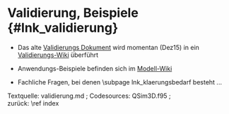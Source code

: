 Validierung, Beispiele {#lnk_validierung}
======================


- Das alte <a href="http://oss-hpc01.bafg.de/wyrwa/vali/index.html"  target = 
  "_blank">Validierungs Dokument</a>
    wird momentan (Dez15) in ein <a href= "http://voss-wiki.bafg.de/instanzen/qsim_validierung/doku.php?id=start" target="_blank">Validierungs-Wiki</a> überführt

- Anwendungs-Beispiele befinden sich im <a href="http://voss-wiki.bafg.de/instanzen/modellwiki/doku.php?id=start" target = 
"_blank">Modell-Wiki</a>

- Fachliche Fragen, bei denen \subpage lnk_klaerungsbedarf besteht ...


Textquelle: validierung.md ; Codesources: QSim3D.f95 ;  
zurück: \ref index
